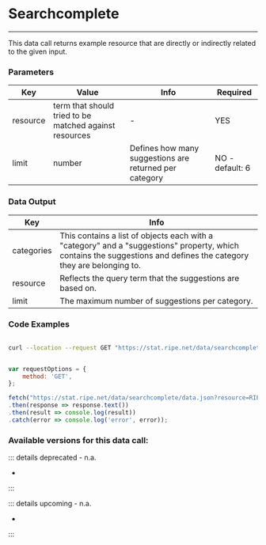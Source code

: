 # Searchcomplete
--------------

This data call returns example resource that are directly or indirectly related to the given input.

<RestRepl :baseUrl="`/data/`+$page.relativePath.split('/')[1].split('.md')[0]+`/data.json`" method="GET" :searchParams="{ resource: 'RIPE'}"/>

### Parameters

| Key | Value | Info | Required |
| --- | --- | --- | --- |
| resource | term that should tried to be matched against resources | -   | YES |
| limit | number | Defines how many suggestions are returned per category | NO - default: 6 |

### Data Output

| Key | Info |
| --- | --- |
| categories | This contains a list of objects each with a "category" and a "suggestions" property, which contains the suggestions and defines the category they are belonging to. |
| resource | Reflects the query term that the suggestions are based on. |
| limit | The maximum number of suggestions per category. |
  

### Code Examples
<CodeGroup>
<CodeGroupItem title="cURL">

```bash

curl --location --request GET "https://stat.ripe.net/data/searchcomplete/data.json?resource=RIPE"


```

</CodeGroupItem>

<CodeGroupItem title="JS">

```js

var requestOptions = {
	method: 'GET',
};

fetch("https://stat.ripe.net/data/searchcomplete/data.json?resource=RIPE", requestOptions)
.then(response => response.text())
.then(result => console.log(result))
.catch(error => console.log('error', error));


```

</CodeGroupItem>
</CodeGroup>

### Available versions for this data call:

::: details deprecated - n.a.

-

:::

::: details upcoming - n.a.

-
:::